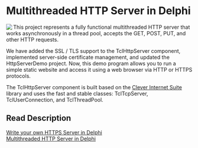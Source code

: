 # Multithreaded HTTP Server in Delphi

<img align="left" src="https://www.clevercomponents.com/images/HttpServer-2-250.jpg" />

This project represents a fully functional multithreaded HTTP server that works asynchronously in a thread pool, accepts the GET, POST, PUT, and other HTTP requests.

We have added the SSL / TLS support to the TclHttpServer component, implemented server-side certificate management, and updated the HttpServerDemo project. Now, this demo program allows you to run a simple static website and access it using a web browser via HTTP or HTTPS protocols.

The TclHttpServer component is built based on the [Clever Internet Suite](https://www.clevercomponents.com/products/inetsuite/) library and uses the fast and stable classes: TclTcpServer, TclUserConnection, and TclThreadPool.

## Read Description
[Write your own HTTPS Server in Delphi](https://www.clevercomponents.com/articles/article050/)   
[Multithreaded HTTP Server in Delphi](https://www.clevercomponents.com/articles/article044/)   
